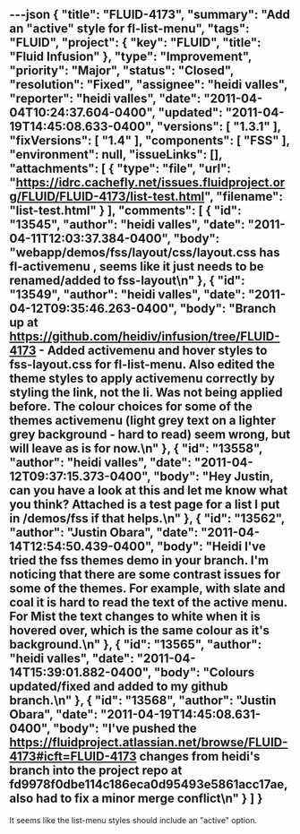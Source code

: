 ---json
{
  "title": "FLUID-4173",
  "summary": "Add an \"active\" style for fl-list-menu",
  "tags": "FLUID",
  "project": {
    "key": "FLUID",
    "title": "Fluid Infusion"
  },
  "type": "Improvement",
  "priority": "Major",
  "status": "Closed",
  "resolution": "Fixed",
  "assignee": "heidi valles",
  "reporter": "heidi valles",
  "date": "2011-04-04T10:24:37.604-0400",
  "updated": "2011-04-19T14:45:08.633-0400",
  "versions": [
    "1.3.1"
  ],
  "fixVersions": [
    "1.4"
  ],
  "components": [
    "FSS"
  ],
  "environment": null,
  "issueLinks": [],
  "attachments": [
    {
      "type": "file",
      "url": "https://idrc.cachefly.net/issues.fluidproject.org/FLUID/FLUID-4173/list-test.html",
      "filename": "list-test.html"
    }
  ],
  "comments": [
    {
      "id": "13545",
      "author": "heidi valles",
      "date": "2011-04-11T12:03:37.384-0400",
      "body": "webapp/demos/fss/layout/css/layout.css has fl-activemenu , seems like it just needs to be renamed/added to fss-layout\n"
    },
    {
      "id": "13549",
      "author": "heidi valles",
      "date": "2011-04-12T09:35:46.263-0400",
      "body": "Branch up at <https://github.com/heidiv/infusion/tree/FLUID-4173> -  Added activemenu and hover styles to fss-layout.css for fl-list-menu. Also edited the theme styles to apply activemenu correctly by styling the link, not the li. Was not being applied before. The colour choices for some of the themes activemenu (light grey text on a lighter grey background - hard to read) seem wrong, but will leave as is for now.\n"
    },
    {
      "id": "13558",
      "author": "heidi valles",
      "date": "2011-04-12T09:37:15.373-0400",
      "body": "Hey Justin, can you have a look at this and let me know what you think? Attached is a test page for a list I put in /demos/fss if that helps.\n"
    },
    {
      "id": "13562",
      "author": "Justin Obara",
      "date": "2011-04-14T12:54:50.439-0400",
      "body": "Heidi I've tried the fss themes demo in your branch. I'm noticing that there are some contrast issues for some of the themes. For example, with slate and coal it is hard to read the text of the active menu. For Mist the text changes to white when it is hovered over, which is the same colour as it's background.\n"
    },
    {
      "id": "13565",
      "author": "heidi valles",
      "date": "2011-04-14T15:39:01.882-0400",
      "body": "Colours updated/fixed and added to my github branch.\n"
    },
    {
      "id": "13568",
      "author": "Justin Obara",
      "date": "2011-04-19T14:45:08.631-0400",
      "body": "I've pushed the <https://fluidproject.atlassian.net/browse/FLUID-4173#icft=FLUID-4173> changes from heidi's branch into the project repo at fd9978f0dbe114c186eca0d95493e5861acc17ae, also had to fix a minor merge conflict\n"
    }
  ]
}
---
It seems like the list-menu styles should include an "active" option.

        